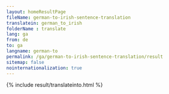 ```yaml
---
layout: homeResultPage
fileName: german-to-irish-sentence-translation
translatein: german_to_irish
folderName : translate
lang: ga
from: de
to: ga
langname: german-to
permalink: /ga/german-to-irish-sentence-translation/result
sitemap: false
nointernationalization: true
---
```

{% include result/translateinto.html %}

<script src="/js/result/translation.js" data-foldername="{{page.folderName}}" data-lang="{{page.lang}}"></script>
